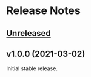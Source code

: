 # Release Notes

## [Unreleased](https://github.com/agungsugiarto/codeigniter4-authentication/compare/v1.0.0...master)

## v1.0.0 (2021-03-02)

Initial stable release.